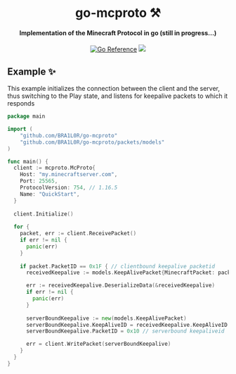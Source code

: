 <div align="center">
<h1 border="none">go-mcproto ⚒️</h1>
  <h4>Implementation of the Minecraft Protocol in go (still in progress...)</h4>
  <a href="https://pkg.go.dev/github.com/BRA1L0R/go-mcproto"><img src="https://pkg.go.dev/badge/github.com/BRA1L0R/go-mcproto.svg" alt="Go Reference"></a>
  <a href="http://github.com/BRA1L0R/go-mcproto"><img src="https://img.shields.io/github/go-mod/go-version/BRA1L0R/go-mcproto"></a>
</div>

## Example ✨
This example initializes the connection between the client and the server, thus switching to the Play state, and listens for keepalive packets to which it responds

```go
package main

import (
	"github.com/BRA1L0R/go-mcproto"
	"github.com/BRA1L0R/go-mcproto/packets/models"
)

func main() {
  client := mcproto.McProto{
    Host: "my.minecraftserver.com",
    Port: 25565,
    ProtocolVersion: 754, // 1.16.5
    Name: "QuickStart",
  }
  
  client.Initialize()
  
  for {
    packet, err := client.ReceivePacket()
    if err != nil {
      panic(err)
    }
    
    if packet.PacketID == 0x1F { // clientbound keepalive packetid
      receivedKeepalive := models.KeepAlivePacket{MinecraftPacket: packet}

      err := receivedKeepalive.DeserializeData(&receivedKeepalive)
      if err != nil {
        panic(err)
      }
      
      serverBoundKeepalive := new(models.KeepAlivePacket)
      serverBoundKeepalive.KeepAliveID = receivedKeepalive.KeepAliveID
      serverBoundKeepalive.PacketID = 0x10 // serverbound keepaliveid

      err = client.WritePacket(serverBoundKeepalive)
    }
  }
}
```
